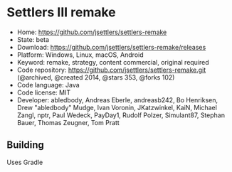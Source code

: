 # Settlers III remake

- Home: https://github.com/jsettlers/settlers-remake
- State: beta
- Download: https://github.com/jsettlers/settlers-remake/releases
- Platform: Windows, Linux, macOS, Android
- Keyword: remake, strategy, content commercial, original required
- Code repository: https://github.com/jsettlers/settlers-remake.git (@archived, @created 2014, @stars 353, @forks 102)
- Code language: Java
- Code license: MIT
- Developer: abledbody, Andreas Eberle, andreasb242, Bo Henriksen, Drew "abledbody" Mudge, Ivan Voronin, JKatzwinkel, KaiN, Michael Zangl, nptr, Paul Wedeck, PayDay1, Rudolf Polzer, Simulant87, Stephan Bauer, Thomas Zeugner, Tom Pratt

## Building

Uses Gradle